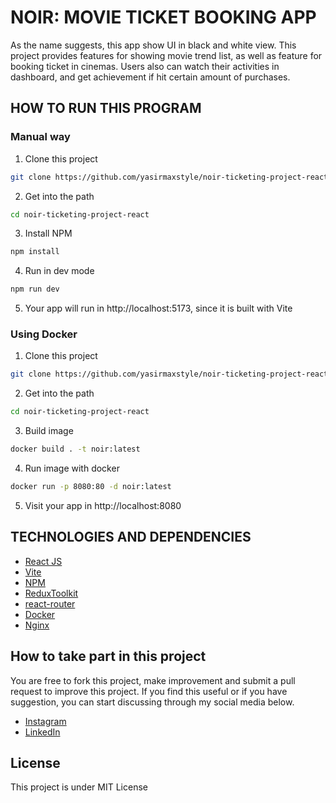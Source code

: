 # NOIR: MOVIE TICKET BOOKING APP

As the name suggests, this app show UI in black and white view. This project provides features for showing movie trend list, as well as feature for booking ticket in cinemas. Users also can watch their activities in dashboard, and get achievement if hit certain amount of purchases.

## HOW TO RUN THIS PROGRAM

### Manual way
1. Clone this project
```sh
git clone https://github.com/yasirmaxstyle/noir-ticketing-project-react.git
```
2. Get into the path
```sh
cd noir-ticketing-project-react
```
3. Install NPM
```sh
npm install
```
4. Run in dev mode
```sh
npm run dev
```
5. Your app will run in http://localhost:5173, since it is built with Vite

### Using Docker
1. Clone this project
```sh
git clone https://github.com/yasirmaxstyle/noir-ticketing-project-react.git
```
2. Get into the path
```sh
cd noir-ticketing-project-react
```
3. Build image
```bash
docker build . -t noir:latest
```
4. Run image with docker
```bash
docker run -p 8080:80 -d noir:latest
```
5. Visit your app in http://localhost:8080

## TECHNOLOGIES AND DEPENDENCIES
- [React JS](https://react.dev/)
- [Vite](https://vite.dev/)
- [NPM](https://www.npmjs.com/)
- [ReduxToolkit](https://redux-toolkit.js.org/usage/usage-guide#working-with-non-serializable-data)
- [react-router](https://www.npmjs.com/package/react-router)
- [Docker](https://www.docker.com/)
- [Nginx](https://nginx.org/)

## How to take part in this project
You are free to fork this project, make improvement and submit a pull request to improve this project. If you find this useful or if you have suggestion, you can start discussing through my social media below.
- [Instagram](https://www.instagram.com/yasirmaxstyle/)
- [LinkedIn](https://www.linkedin.com/in/muhamad-yasir-806230117/)

## License
This project is under MIT License